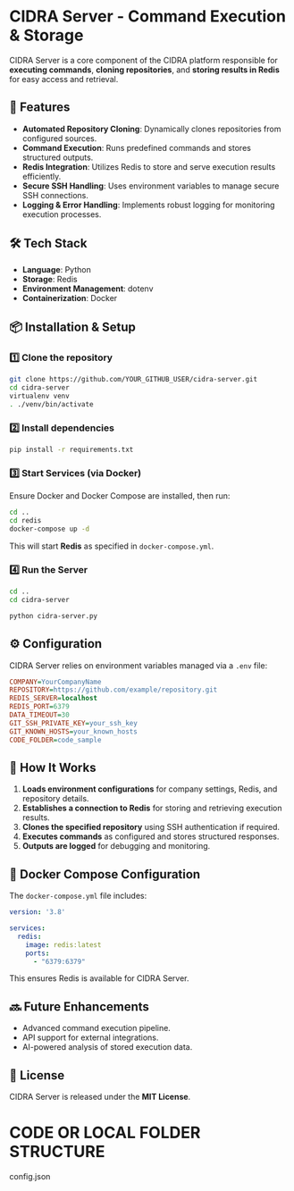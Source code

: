 # CIDRA Server - Command Execution & Storage

CIDRA Server is a core component of the CIDRA platform responsible for **executing commands**, **cloning repositories**, and **storing results in Redis** for easy access and retrieval.

## 🚀 Features

- **Automated Repository Cloning**: Dynamically clones repositories from configured sources.
- **Command Execution**: Runs predefined commands and stores structured outputs.
- **Redis Integration**: Utilizes Redis to store and serve execution results efficiently.
- **Secure SSH Handling**: Uses environment variables to manage secure SSH connections.
- **Logging & Error Handling**: Implements robust logging for monitoring execution processes.

## 🛠️ Tech Stack

- **Language**: Python
- **Storage**: Redis
- **Environment Management**: dotenv
- **Containerization**: Docker

## 📦 Installation & Setup

### 1️⃣ Clone the repository

```sh
git clone https://github.com/YOUR_GITHUB_USER/cidra-server.git
cd cidra-server
virtualenv venv
. ./venv/bin/activate
```

### 2️⃣ Install dependencies

```sh
pip install -r requirements.txt
```

### 3️⃣ Start Services (via Docker)

Ensure Docker and Docker Compose are installed, then run:

```sh
cd ..
cd redis
docker-compose up -d
```

This will start **Redis** as specified in `docker-compose.yml`.

### 4️⃣ Run the Server

```sh
cd ..
cd cidra-server

python cidra-server.py
```

## ⚙️ Configuration

CIDRA Server relies on environment variables managed via a `.env` file:

```ini
COMPANY=YourCompanyName
REPOSITORY=https://github.com/example/repository.git
REDIS_SERVER=localhost
REDIS_PORT=6379
DATA_TIMEOUT=30
GIT_SSH_PRIVATE_KEY=your_ssh_key
GIT_KNOWN_HOSTS=your_known_hosts
CODE_FOLDER=code_sample
```

## 🔧 How It Works

1. **Loads environment configurations** for company settings, Redis, and repository details.
2. **Establishes a connection to Redis** for storing and retrieving execution results.
3. **Clones the specified repository** using SSH authentication if required.
4. **Executes commands** as configured and stores structured responses.
5. **Outputs are logged** for debugging and monitoring.

## 📄 Docker Compose Configuration

The `docker-compose.yml` file includes:

```yaml
version: '3.8'

services:
  redis:
    image: redis:latest
    ports:
      - "6379:6379"
```

This ensures Redis is available for CIDRA Server.

## 🔜 Future Enhancements

- Advanced command execution pipeline.
- API support for external integrations.
- AI-powered analysis of stored execution data.

## 📄 License

CIDRA Server is released under the **MIT License**.



# CODE OR LOCAL FOLDER STRUCTURE

config.json
